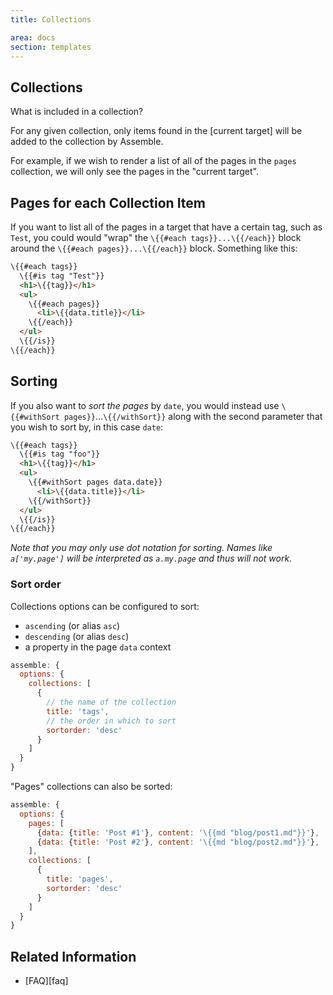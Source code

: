 ```yaml
---
title: Collections

area: docs
section: templates
---
```


## Collections

What is included in a collection?

For any given collection, only items found in the [current target] will be added to the collection by Assemble.

For example, if we wish to render a list of all of the pages in the `pages` collection, we will only see the pages in the "current target".


## Pages for each Collection Item

If you want to list all of the pages in a target that have a certain tag, such as `Test`, you could would "wrap" the `\{{#each tags}}...\{{/each}}` block around the `\{{#each pages}}...\{{/each}}`
block. Something like this:

```html
\{{#each tags}}
  \{{#is tag "Test"}}
  <h1>\{{tag}}</h1>
  <ul>
    \{{#each pages}}
      <li>\{{data.title}}</li>
    \{{/each}}
  </ul>
  \{{/is}}
\{{/each}}
```

## Sorting

If you also want to _sort the pages_ by `date`, you would instead use `\{{#withSort pages}}`...`\{{/withSort}}` along with the second parameter that you wish to sort by, in this case `date`:

```html
\{{#each tags}}
  \{{#is tag "foo"}}
  <h1>\{{tag}}</h1>
  <ul>
    \{{#withSort pages data.date}}
      <li>\{{data.title}}</li>
    \{{/withSort}}
  </ul>
  \{{/is}}
\{{/each}}
```

_Note that you may only use dot notation for sorting. Names like `a['my.page']` will be interpreted as `a.my.page` and thus will not work._

### Sort order

Collections options can be configured to sort:

* `ascending` (or alias `asc`)
* `descending` (or alias `desc`)
* a property in the page `data` context


```js
assemble: {
  options: {
    collections: [
      {
        // the name of the collection
        title: 'tags',
        // the order in which to sort
        sortorder: 'desc'
      }
    ]
  }
}
```

"Pages" collections can also be sorted:

```js
assemble: {
  options: {
    pages: [
      {data: {title: 'Post #1'}, content: '\{{md "blog/post1.md"}}'},
      {data: {title: 'Post #2'}, content: '\{{md "blog/post2.md"}}'},
    ],
    collections: [
      {
        title: 'pages',
        sortorder: 'desc'
      }
    ]
  }
}
```




## Related Information

* [FAQ][faq]